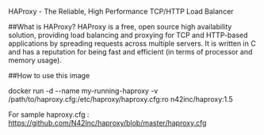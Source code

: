 HAProxy - The Reliable, High Performance TCP/HTTP Load Balancer

##What is HAProxy?
HAProxy is a free, open source high availability solution, providing load balancing and proxying for TCP and HTTP-based applications by spreading requests across multiple servers. It is written in C and has a reputation for being fast and efficient (in terms of processor and memory usage).

##How to use this image

docker run -d --name my-running-haproxy -v /path/to/haproxy.cfg:/etc/haproxy/haproxy.cfg:ro n42inc/haproxy:1.5

For sample haproxy.cfg : https://github.com/N42Inc/haproxy/blob/master/haproxy.cfg

